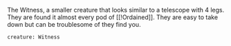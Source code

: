 The Witness, a smaller creature that looks similar to a telescope with 4 legs. They are found it almost every pod of [[!Ordained]]. They are easy to take down but can be troublesome of they find you. 

```statblock
creature: Witness
```

